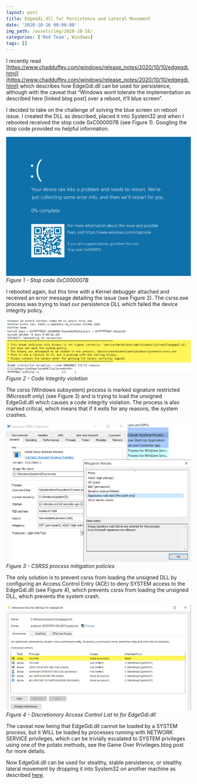 ```yaml
---
layout: post
title: EdgeGdi.dll for Persistence and Lateral Movement
date: '2020-10-16 00:00:00'
img_path: /assets/img/2020-10-16/
categories: ['Red Team', Windows]
tags: []
---
```


I recently read [https://www.chadduffey.com/windows/release_notes/2020/10/10/edgegdi.html](https://www.chadduffey.com/windows/release_notes/2020/10/10/edgegdi.html) which describes how EdgeGdi.dll can be used for persistence, although with the caveat that “Windows wont tolerate the implementation as described here [linked blog post] over a reboot, it’ll blue screen”.

I decided to take on the challenge of solving the blue screen on reboot issue. I created the DLL as described, placed it into System32 and when I rebooted received the stop code 0xC000007B (see Figure 1). Googling the stop code provided no helpful information.

![Figure 1 - Stop code 0xC000007B](/assets/img/2020-10-16/bsod.png)
_Figure 1 - Stop code 0xC000007B_

I rebooted again, but this time with a Kernel debugger attached and received an error message detailing the issue (see Figure 2). The csrss.exe process was trying to load our persistence DLL which failed the device integrity policy.

![Figure 2 - Code Integrity violation](/assets/img/2020-10-16/windbg.png)
_Figure 2 - Code Integrity violation_

The csrss (Windows subsystem) process is marked signature restricted (Microsoft only) (see Figure 3) and is trying to load the unsigned EdgeGdi.dll which causes a code integrity violation. The process is also marked critical, which means that if it exits for any reasons, the system crashes.

![Figure 3 - CSRSS process mitigation policies](/assets/img/2020-10-16/processhacker.png)
_Figure 3 - CSRSS process mitigation policies_

The only solution is to prevent csrss from loading the unsigned DLL by configuring an Access Control Entry (ACE) to deny SYSTEM access to the EdgeGdi.dll (see Figure 4), which prevents csrss from loading the unsigned DLL, which prevents the system crash.

![Figure 4 - Discretionary Access Control List to for EdgeGdi.dll](/assets/img/2020-10-16/dacl.png)
_Figure 4 - Discretionary Access Control List to for EdgeGdi.dll_

The caveat now being that EdgeGdi.dll cannot be loaded by a SYSTEM process, but it WILL be loaded by processes running with NETWORK SERVICE privileges, which can be trivially escalated to SYSTEM privileges using one of the potato methods, see the Game Over Privileges blog post for more details.

Now EdgeGdi.dll can be used for stealthy, stable persistence, or stealthy lateral movement by dropping it into System32 on another machine as described [here](https://www.mdsec.co.uk/2020/10/i-live-to-move-it-windows-lateral-movement-part-3-dll-hijacking/).

